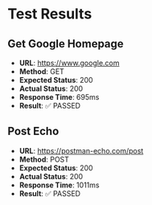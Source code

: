 # Test Results

## Get Google Homepage
- **URL**: https://www.google.com
- **Method**: GET
- **Expected Status**: 200
- **Actual Status**: 200
- **Response Time**: 695ms
- **Result**: ✅ PASSED

## Post Echo
- **URL**: https://postman-echo.com/post
- **Method**: POST
- **Expected Status**: 200
- **Actual Status**: 200
- **Response Time**: 1011ms
- **Result**: ✅ PASSED

